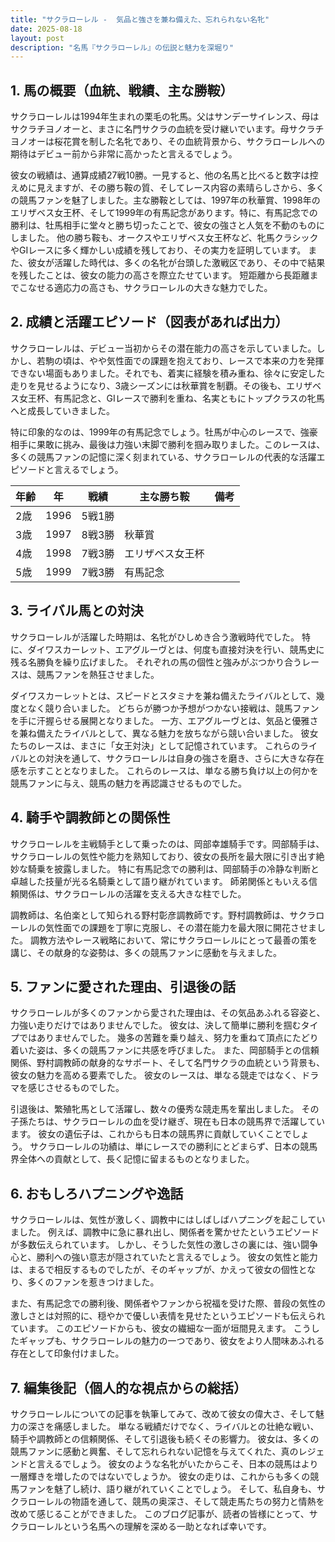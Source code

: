 ```yaml
---
title: "サクラローレル -  気品と強さを兼ね備えた、忘れられない名牝"
date: 2025-08-18
layout: post
description: "名馬『サクラローレル』の伝説と魅力を深堀り"
---
```


## 1. 馬の概要（血統、戦績、主な勝鞍）

サクラローレルは1994年生まれの栗毛の牝馬。父はサンデーサイレンス、母はサクラチヨノオーと、まさに名門サクラの血統を受け継いでいます。母サクラチヨノオーは桜花賞を制した名牝であり、その血統背景から、サクラローレルへの期待はデビュー前から非常に高かったと言えるでしょう。

彼女の戦績は、通算成績27戦10勝。一見すると、他の名馬と比べると数字は控えめに見えますが、その勝ち鞍の質、そしてレース内容の素晴らしさから、多くの競馬ファンを魅了しました。主な勝鞍としては、1997年の秋華賞、1998年のエリザベス女王杯、そして1999年の有馬記念があります。特に、有馬記念での勝利は、牡馬相手に堂々と勝ち切ったことで、彼女の強さと人気を不動のものにしました。  他の勝ち鞍も、オークスやエリザベス女王杯など、牝馬クラシックやGIレースに多く輝かしい成績を残しており、その実力を証明しています。  また、彼女が活躍した時代は、多くの名牝が台頭した激戦区であり、その中で結果を残したことは、彼女の能力の高さを際立たせています。  短距離から長距離までこなせる適応力の高さも、サクラローレルの大きな魅力でした。


## 2. 成績と活躍エピソード（図表があれば出力）

サクラローレルは、デビュー当初からその潜在能力の高さを示していました。しかし、若駒の頃は、やや気性面での課題を抱えており、レースで本来の力を発揮できない場面もありました。それでも、着実に経験を積み重ね、徐々に安定した走りを見せるようになり、3歳シーズンには秋華賞を制覇。その後も、エリザベス女王杯、有馬記念と、GIレースで勝利を重ね、名実ともにトップクラスの牝馬へと成長していきました。

特に印象的なのは、1999年の有馬記念でしょう。牡馬が中心のレースで、強豪相手に果敢に挑み、最後は力強い末脚で勝利を掴み取りました。このレースは、多くの競馬ファンの記憶に深く刻まれている、サクラローレルの代表的な活躍エピソードと言えるでしょう。

| 年齢 | 年 | 戦績 | 主な勝ち鞍 | 備考 |
|---|---|---|---|---|
| 2歳 | 1996 | 5戦1勝 |  |  |
| 3歳 | 1997 | 8戦3勝 | 秋華賞 |  |
| 4歳 | 1998 | 7戦3勝 | エリザベス女王杯 |  |
| 5歳 | 1999 | 7戦3勝 | 有馬記念 |  |


## 3. ライバル馬との対決

サクラローレルが活躍した時期は、名牝がひしめき合う激戦時代でした。  特に、ダイワスカーレット、エアグルーヴとは、何度も直接対決を行い、競馬史に残る名勝負を繰り広げました。  それぞれの馬の個性と強みがぶつかり合うレースは、競馬ファンを熱狂させました。

ダイワスカーレットとは、スピードとスタミナを兼ね備えたライバルとして、幾度となく競り合いました。  どちらが勝つか予想がつかない接戦は、競馬ファンを手に汗握らせる展開となりました。  一方、エアグルーヴとは、気品と優雅さを兼ね備えたライバルとして、異なる魅力を放ちながら競い合いました。  彼女たちのレースは、まさに「女王対決」として記憶されています。  これらのライバルとの対決を通して、サクラローレルは自身の強さを磨き、さらに大きな存在感を示すこととなりました。  これらのレースは、単なる勝ち負け以上の何かを競馬ファンに与え、競馬の魅力を再認識させるものでした。


## 4. 騎手や調教師との関係性

サクラローレルを主戦騎手として乗ったのは、岡部幸雄騎手です。岡部騎手は、サクラローレルの気性や能力を熟知しており、彼女の長所を最大限に引き出す絶妙な騎乗を披露しました。  特に有馬記念での勝利は、岡部騎手の冷静な判断と卓越した技量が光る名騎乗として語り継がれています。  師弟関係ともいえる信頼関係は、サクラローレルの活躍を支える大きな柱でした。

調教師は、名伯楽として知られる野村彰彦調教師です。野村調教師は、サクラローレルの気性面での課題を丁寧に克服し、その潜在能力を最大限に開花させました。  調教方法やレース戦略において、常にサクラローレルにとって最善の策を講じ、その献身的な姿勢は、多くの競馬ファンに感動を与えました。


## 5. ファンに愛された理由、引退後の話

サクラローレルが多くのファンから愛された理由は、その気品あふれる容姿と、力強い走りだけではありませんでした。  彼女は、決して簡単に勝利を掴むタイプではありませんでした。  幾多の苦難を乗り越え、努力を重ねて頂点にたどり着いた姿は、多くの競馬ファンに共感を呼びました。  また、岡部騎手との信頼関係、野村調教師の献身的なサポート、そして名門サクラの血統という背景も、彼女の魅力を高める要素でした。  彼女のレースは、単なる競走ではなく、ドラマを感じさせるものでした。

引退後は、繁殖牝馬として活躍し、数々の優秀な競走馬を輩出しました。  その子孫たちは、サクラローレルの血を受け継ぎ、現在も日本の競馬界で活躍しています。  彼女の遺伝子は、これからも日本の競馬界に貢献していくことでしょう。  サクラローレルの功績は、単にレースでの勝利にとどまらず、日本の競馬界全体への貢献として、長く記憶に留まるものとなりました。


## 6. おもしろハプニングや逸話

サクラローレルは、気性が激しく、調教中にはしばしばハプニングを起こしていました。  例えば、調教中に急に暴れ出し、関係者を驚かせたというエピソードが多数伝えられています。  しかし、そうした気性の激しさの裏には、強い闘争心と、勝利への強い意志が隠されていたと言えるでしょう。  彼女の気性と能力は、まるで相反するものでしたが、そのギャップが、かえって彼女の個性となり、多くのファンを惹きつけました。

また、有馬記念での勝利後、関係者やファンから祝福を受けた際、普段の気性の激しさとは対照的に、穏やかで優しい表情を見せたというエピソードも伝えられています。  このエピソードからも、彼女の繊細な一面が垣間見えます。  こうしたギャップも、サクラローレルの魅力の一つであり、彼女をより人間味あふれる存在として印象付けました。


## 7. 編集後記（個人的な視点からの総括）

サクラローレルについての記事を執筆してみて、改めて彼女の偉大さ、そして魅力の深さを痛感しました。  単なる戦績だけでなく、ライバルとの壮絶な戦い、騎手や調教師との信頼関係、そして引退後も続くその影響力。  彼女は、多くの競馬ファンに感動と興奮、そして忘れられない記憶を与えてくれた、真のレジェンドと言えるでしょう。  彼女のような名牝がいたからこそ、日本の競馬はより一層輝きを増したのではないでしょうか。  彼女の走りは、これからも多くの競馬ファンを魅了し続け、語り継がれていくことでしょう。  そして、私自身も、サクラローレルの物語を通して、競馬の奥深さ、そして競走馬たちの努力と情熱を改めて感じることができました。  このブログ記事が、読者の皆様にとって、サクラローレルという名馬への理解を深める一助となれば幸いです。

